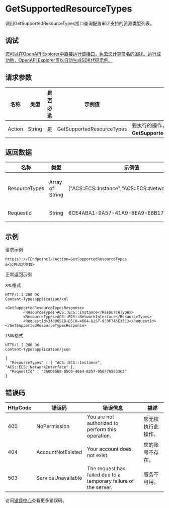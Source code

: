 # GetSupportedResourceTypes

调用GetSupportedResourceTypes接口查询配置审计支持的资源类型列表。

## 调试

[您可以在OpenAPI Explorer中直接运行该接口，免去您计算签名的困扰。运行成功后，OpenAPI Explorer可以自动生成SDK代码示例。](https://api.aliyun.com/#product=Config&api=GetSupportedResourceTypes&type=RPC&version=2019-01-08)

## 请求参数

|名称|类型|是否必选|示例值|描述|
|--|--|----|---|--|
|Action|String|是|GetSupportedResourceTypes|要执行的操作，取值：**GetSupportedResourceTypes**。 |

## 返回数据

|名称|类型|示例值|描述|
|--|--|---|--|
|ResourceTypes|Array of String|\["ACS::ECS::Instance","ACS::ECS::NetworkInterface"\]|资源类型列表。 |
|RequestId|String|6CE4ABA1-9A57-41A9-8EA9-E8B17D4671CD|请求ID。 |

## 示例

请求示例

```
http(s)://[Endpoint]/?Action=GetSupportedResourceTypes
&<公共请求参数>
```

正常返回示例

`XML`格式

```
HTTP/1.1 200 OK
Content-Type:application/xml

<GetSupportedResourceTypesResponse>
		<ResourceTypes>ACS::ECS::Instance</ResourceTypes>
		<ResourceTypes>ACS::ECS::NetworkInterface</ResourceTypes>
		<RequestId>3A0D65E8-D5C0-4664-B257-950F7A5E33C3</RequestId>
</GetSupportedResourceTypesResponse>
```

`JSON`格式

```
HTTP/1.1 200 OK
Content-Type:application/json

{
  "ResourceTypes" : [ "ACS::ECS::Instance", "ACS::ECS::NetworkInterface" ],
  "RequestId" : "3A0D65E8-D5C0-4664-B257-950F7A5E33C3"
}
```

## 错误码

|HttpCode|错误码|错误信息|描述|
|--------|---|----|--|
|400|NoPermission|You are not authorized to perform this operation.|您无权执行此操作。|
|404|AccountNotExisted|Your account does not exist.|您的账号不存在。|
|503|ServiceUnavailable|The request has failed due to a temporary failure of the server.|服务不可用。|

访问[错误中心](https://error-center.aliyun.com/status/product/Config)查看更多错误码。

